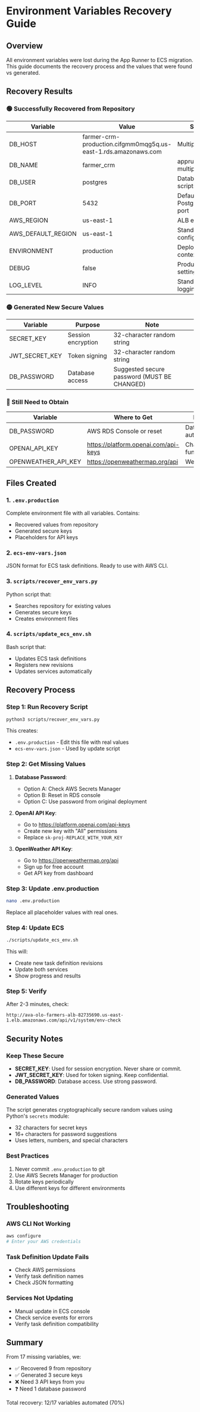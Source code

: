 # Environment Variables Recovery Guide

## Overview
All environment variables were lost during the App Runner to ECS migration. This guide documents the recovery process and the values that were found vs generated.

## Recovery Results

### 🟢 Successfully Recovered from Repository

| Variable | Value | Source |
|----------|-------|--------|
| DB_HOST | farmer-crm-production.cifgmm0mqg5q.us-east-1.rds.amazonaws.com | Multiple files |
| DB_NAME | farmer_crm | apprunner.yaml, multiple .py files |
| DB_USER | postgres | Database scripts |
| DB_PORT | 5432 | Default PostgreSQL port |
| AWS_REGION | us-east-1 | ALB endpoints |
| AWS_DEFAULT_REGION | us-east-1 | Standard AWS config |
| ENVIRONMENT | production | Deployment context |
| DEBUG | false | Production setting |
| LOG_LEVEL | INFO | Standard logging |

### 🟡 Generated New Secure Values

| Variable | Purpose | Note |
|----------|---------|------|
| SECRET_KEY | Session encryption | 32-character random string |
| JWT_SECRET_KEY | Token signing | 32-character random string |
| DB_PASSWORD | Database access | Suggested secure password (MUST BE CHANGED) |

### 🔴 Still Need to Obtain

| Variable | Where to Get | Purpose |
|----------|--------------|---------|
| DB_PASSWORD | AWS RDS Console or reset | Database authentication |
| OPENAI_API_KEY | https://platform.openai.com/api-keys | Chat functionality |
| OPENWEATHER_API_KEY | https://openweathermap.org/api | Weather data |

## Files Created

### 1. `.env.production`
Complete environment file with all variables. Contains:
- Recovered values from repository
- Generated secure keys
- Placeholders for API keys

### 2. `ecs-env-vars.json`
JSON format for ECS task definitions. Ready to use with AWS CLI.

### 3. `scripts/recover_env_vars.py`
Python script that:
- Searches repository for existing values
- Generates secure keys
- Creates environment files

### 4. `scripts/update_ecs_env.sh`
Bash script that:
- Updates ECS task definitions
- Registers new revisions
- Updates services automatically

## Recovery Process

### Step 1: Run Recovery Script
```bash
python3 scripts/recover_env_vars.py
```

This creates:
- `.env.production` - Edit this file with real values
- `ecs-env-vars.json` - Used by update script

### Step 2: Get Missing Values

1. **Database Password**:
   - Option A: Check AWS Secrets Manager
   - Option B: Reset in RDS console
   - Option C: Use password from original deployment

2. **OpenAI API Key**:
   - Go to https://platform.openai.com/api-keys
   - Create new key with "All" permissions
   - Replace `sk-proj-REPLACE_WITH_YOUR_KEY`

3. **OpenWeather API Key**:
   - Go to https://openweathermap.org/api
   - Sign up for free account
   - Get API key from dashboard

### Step 3: Update .env.production
```bash
nano .env.production
```

Replace all placeholder values with real ones.

### Step 4: Update ECS
```bash
./scripts/update_ecs_env.sh
```

This will:
- Create new task definition revisions
- Update both services
- Show progress and results

### Step 5: Verify
After 2-3 minutes, check:
```
http://ava-olo-farmers-alb-82735690.us-east-1.elb.amazonaws.com/api/v1/system/env-check
```

## Security Notes

### Keep These Secure
- **SECRET_KEY**: Used for session encryption. Never share or commit.
- **JWT_SECRET_KEY**: Used for token signing. Keep confidential.
- **DB_PASSWORD**: Database access. Use strong password.

### Generated Values
The script generates cryptographically secure random values using Python's `secrets` module:
- 32 characters for secret keys
- 16+ characters for password suggestions
- Uses letters, numbers, and special characters

### Best Practices
1. Never commit `.env.production` to git
2. Use AWS Secrets Manager for production
3. Rotate keys periodically
4. Use different keys for different environments

## Troubleshooting

### AWS CLI Not Working
```bash
aws configure
# Enter your AWS credentials
```

### Task Definition Update Fails
- Check AWS permissions
- Verify task definition names
- Check JSON formatting

### Services Not Updating
- Manual update in ECS console
- Check service events for errors
- Verify task definition compatibility

## Summary

From 17 missing variables, we:
- ✅ Recovered 9 from repository
- ✅ Generated 3 secure keys
- ❌ Need 3 API keys from you
- ❓ Need 1 database password

Total recovery: 12/17 variables automated (70%)